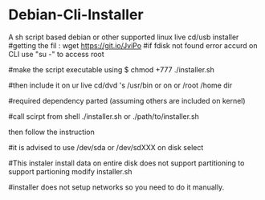 # Debian-Cli-Installer
A sh script based debian or other supported linux live cd/usb installer 
#getting the fil : wget https://git.io/JviPo
#if fdisk not found error accurd on CLI use "su -" to access root 

#make the script executable using $ chmod +777 ./installer.sh

#then include it on ur live cd/dvd 's /usr/bin or on or /root /home dir

#required dependency parted (assuming others are included on kernel)

#call scirpt from shell ./installer.sh or ./path/to/installer.sh

then follow the instruction 

#it is advised to use /dev/sda or /dev/sdXXX on disk select

#This instaler install data on entire disk does not support partitioning  to support partioning modify installer.sh


#installer does not setup networks so you need to do it manually.
